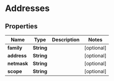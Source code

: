 

# Addresses

## Properties

Name | Type | Description | Notes
------------ | ------------- | ------------- | -------------
**family** | **String** |  |  [optional]
**address** | **String** |  |  [optional]
**netmask** | **String** |  |  [optional]
**scope** | **String** |  |  [optional]



